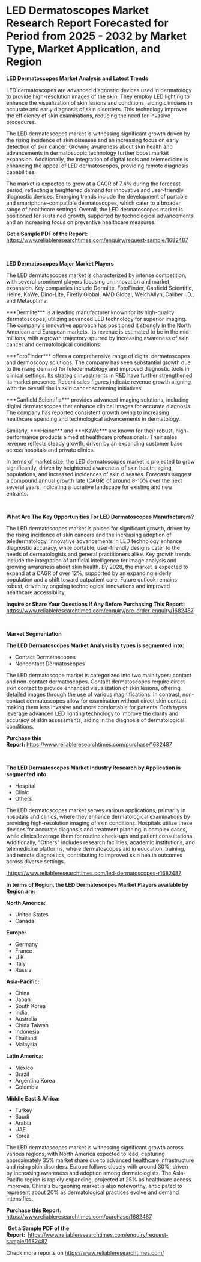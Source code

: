 <p><h1>LED Dermatoscopes Market Research Report Forecasted for Period from 2025 -  2032 by Market Type, Market Application, and Region</h1></p><p><strong>LED Dermatoscopes Market Analysis and Latest Trends</strong></p>
<p><p>LED dermatoscopes are advanced diagnostic devices used in dermatology to provide high-resolution images of the skin. They employ LED lighting to enhance the visualization of skin lesions and conditions, aiding clinicians in accurate and early diagnosis of skin disorders. This technology improves the efficiency of skin examinations, reducing the need for invasive procedures.</p><p>The LED dermatoscopes market is witnessing significant growth driven by the rising incidence of skin diseases and an increasing focus on early detection of skin cancer. Growing awareness about skin health and advancements in dermatoscopic technology further boost market expansion. Additionally, the integration of digital tools and telemedicine is enhancing the appeal of LED dermatoscopes, providing remote diagnosis capabilities.</p><p>The market is expected to grow at a CAGR of 7.4% during the forecast period, reflecting a heightened demand for innovative and user-friendly diagnostic devices. Emerging trends include the development of portable and smartphone-compatible dermatoscopes, which cater to a broader range of healthcare settings. Overall, the LED dermatoscopes market is positioned for sustained growth, supported by technological advancements and an increasing focus on preventive healthcare measures.</p></p>
<p><strong>Get a Sample PDF of the Report:&nbsp;</strong> <a href="https://www.reliableresearchtimes.com/enquiry/request-sample/1682487?utm_campaign=2646&utm_medium=2&utm_source=Github&utm_content=ia&utm_term=26032025&utm_id=led-dermatoscopes">https://www.reliableresearchtimes.com/enquiry/request-sample/1682487</a></p>
<p>&nbsp;</p>
<p><strong>LED Dermatoscopes Major Market Players</strong></p>
<p><p>The LED dermatoscopes market is characterized by intense competition, with several prominent players focusing on innovation and market expansion. Key companies include Dermlite, FotoFinder, Canfield Scientific, Heine, KaWe, Dino-Lite, Firefly Global, AMD Global, WelchAllyn, Caliber I.D., and Metaoptima.</p><p>***Dermlite*** is a leading manufacturer known for its high-quality dermatoscopes, utilizing advanced LED technology for superior imaging. The company's innovative approach has positioned it strongly in the North American and European markets. Its revenue is estimated to be in the mid-millions, with a growth trajectory spurred by increasing awareness of skin cancer and dermatological conditions.</p><p>***FotoFinder*** offers a comprehensive range of digital dermatoscopes and dermoscopy solutions. The company has seen substantial growth due to the rising demand for teledermatology and improved diagnostic tools in clinical settings. Its strategic investments in R&D have further strengthened its market presence. Recent sales figures indicate revenue growth aligning with the overall rise in skin cancer screening initiatives.</p><p>***Canfield Scientific*** provides advanced imaging solutions, including digital dermatoscopes that enhance clinical images for accurate diagnosis. The company has reported consistent growth owing to increasing healthcare spending and technological advancements in dermatology.</p><p>Similarly, ***Heine*** and ***KaWe*** are known for their robust, high-performance products aimed at healthcare professionals. Their sales revenue reflects steady growth, driven by an expanding customer base across hospitals and private clinics.</p><p>In terms of market size, the LED dermatoscopes market is projected to grow significantly, driven by heightened awareness of skin health, aging populations, and increased incidences of skin diseases. Forecasts suggest a compound annual growth rate (CAGR) of around 8-10% over the next several years, indicating a lucrative landscape for existing and new entrants.</p></p>
<p>&nbsp;</p>
<p><strong>What Are The Key Opportunities For LED Dermatoscopes Manufacturers?</strong></p>
<p><p>The LED dermatoscopes market is poised for significant growth, driven by the rising incidence of skin cancers and the increasing adoption of teledermatology. Innovative advancements in LED technology enhance diagnostic accuracy, while portable, user-friendly designs cater to the needs of dermatologists and general practitioners alike. Key growth trends include the integration of artificial intelligence for image analysis and growing awareness about skin health. By 2028, the market is expected to expand at a CAGR of over 12%, supported by an expanding elderly population and a shift toward outpatient care. Future outlook remains robust, driven by ongoing technological innovations and improved healthcare accessibility.</p></p>
<p><strong>Inquire or Share Your Questions If Any Before Purchasing This Report:</strong> <a href="https://www.reliableresearchtimes.com/enquiry/pre-order-enquiry/1682487?utm_campaign=2646&utm_medium=2&utm_source=Github&utm_content=ia&utm_term=26032025&utm_id=led-dermatoscopes">https://www.reliableresearchtimes.com/enquiry/pre-order-enquiry/1682487</a></p>
<p>&nbsp;</p>
<p><strong>Market Segmentation</strong></p>
<p><strong>The LED Dermatoscopes Market Analysis by types is segmented into:</strong></p>
<p><ul><li>Contact Dermatoscopes</li><li>Noncontact Dermatoscopes</li></ul></p>
<p><p>The LED dermatoscope market is categorized into two main types: contact and non-contact dermatoscopes. Contact dermatoscopes require direct skin contact to provide enhanced visualization of skin lesions, offering detailed images through the use of various magnifications. In contrast, non-contact dermatoscopes allow for examination without direct skin contact, making them less invasive and more comfortable for patients. Both types leverage advanced LED lighting technology to improve the clarity and accuracy of skin assessments, aiding in the diagnosis of dermatological conditions.</p></p>
<p><strong>Purchase this Report:&nbsp;</strong><a href="https://www.reliableresearchtimes.com/purchase/1682487?utm_campaign=2646&utm_medium=2&utm_source=Github&utm_content=ia&utm_term=26032025&utm_id=led-dermatoscopes">https://www.reliableresearchtimes.com/purchase/1682487</a></p>
<p>&nbsp;</p>
<p><strong>The LED Dermatoscopes Market Industry Research by Application is segmented into:</strong></p>
<p><ul><li>Hospital</li><li>Clinic</li><li>Others</li></ul></p>
<p><p>The LED dermatoscopes market serves various applications, primarily in hospitals and clinics, where they enhance dermatological examinations by providing high-resolution imaging of skin conditions. Hospitals utilize these devices for accurate diagnosis and treatment planning in complex cases, while clinics leverage them for routine check-ups and patient consultations. Additionally, "Others" includes research facilities, academic institutions, and telemedicine platforms, where dermatoscopes aid in education, training, and remote diagnostics, contributing to improved skin health outcomes across diverse settings.</p></p>
<p><a href="https://www.reliableresearchtimes.com/led-dermatoscopes-r1682487?utm_campaign=2646&utm_medium=2&utm_source=Github&utm_content=ia&utm_term=26032025&utm_id=led-dermatoscopes">&nbsp;https://www.reliableresearchtimes.com/led-dermatoscopes-r1682487</a></p>
<p><strong>In terms of Region, the LED Dermatoscopes Market Players available by Region are:</strong></p>
<p>
    <p> <strong> North America: </strong>
        <ul>
            <li>United States</li>
            <li>Canada</li>
        </ul>
        </p> 
    <p> <strong> Europe: </strong>
        <ul>
            <li>Germany</li>
            <li>France</li>
            <li>U.K.</li>
            <li>Italy</li>
            <li>Russia</li>
        </ul>
        </p> 
    <p> <strong> Asia-Pacific: </strong>
        <ul>
            <li>China</li>
            <li>Japan</li>
            <li>South Korea</li>
            <li>India</li>
            <li>Australia</li>
            <li>China Taiwan</li>
            <li>Indonesia</li>
            <li>Thailand</li>
            <li>Malaysia</li>
        </ul>
        </p> 
    <p> <strong> Latin America: </strong>
        <ul>
            <li>Mexico</li>
            <li>Brazil</li>
            <li>Argentina Korea</li>
            <li>Colombia</li>
        </ul>
        </p> 
    <p> <strong> Middle East & Africa: </strong>
        <ul>
            <li>Turkey</li>
            <li>Saudi</li>
            <li>Arabia</li>
            <li>UAE</li>
            <li>Korea</li>
        </ul>
    </p>
    </p>
<p><p>The LED dermatoscopes market is witnessing significant growth across various regions, with North America expected to lead, capturing approximately 35% market share due to advanced healthcare infrastructure and rising skin disorders. Europe follows closely with around 30%, driven by increasing awareness and adoption among dermatologists. The Asia-Pacific region is rapidly expanding, projected at 25% as healthcare access improves. China's burgeoning market is also noteworthy, anticipated to represent about 20% as dermatological practices evolve and demand intensifies.</p></p>
<p><strong>Purchase this Report: </strong><a href="https://www.reliableresearchtimes.com/purchase/1682487?utm_campaign=2646&utm_medium=2&utm_source=Github&utm_content=ia&utm_term=26032025&utm_id=led-dermatoscopes">https://www.reliableresearchtimes.com/purchase/1682487</a></p>
<p>&nbsp;<strong>Get a Sample PDF of the Report:&nbsp;&nbsp;</strong><a href="https://www.reliableresearchtimes.com/enquiry/request-sample/1682487?utm_campaign=2646&utm_medium=2&utm_source=Github&utm_content=ia&utm_term=26032025&utm_id=led-dermatoscopes">https://www.reliableresearchtimes.com/enquiry/request-sample/1682487</a></p>
<p><strong></strong></p>
<p>Check more reports on <a href="https://www.reliableresearchtimes.com/?utm_campaign=2646&utm_medium=2&utm_source=Github&utm_content=ia&utm_term=26032025&utm_id=led-dermatoscopes">https://www.reliableresearchtimes.com/</a></p>